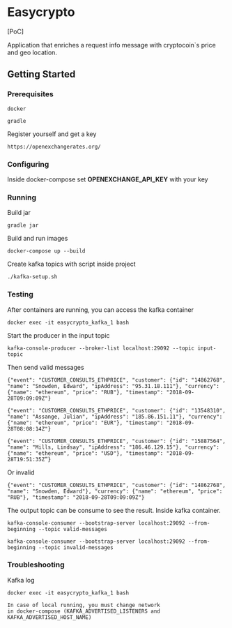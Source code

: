 # Easycrypto

[PoC]

Application that enriches a request info message with cryptocoin`s 
price and geo location.

## Getting Started

### Prerequisites

```
docker
```

```
gradle 
```

Register yourself and get a key
```
https://openexchangerates.org/
```

### Configuring

Inside docker-compose set **OPENEXCHANGE_API_KEY** with your key

### Running

Build jar

```
gradle jar
```

Build and run images

```
docker-compose up --build
```

Create kafka topics with script inside project

```
./kafka-setup.sh
```

### Testing

After containers are running, you can access the kafka container
```
docker exec -it easycrypto_kafka_1 bash
```

Start the producer in the input topic
```
kafka-console-producer --broker-list localhost:29092 --topic input-topic
```

Then send valid messages
```
{"event": "CUSTOMER_CONSULTS_ETHPRICE", "customer": {"id": "14862768", "name": "Snowden, Edward", "ipAddress": "95.31.18.111"}, "currency": {"name": "ethereum", "price": "RUB"}, "timestamp": "2018-09-28T09:09:09Z"}

{"event": "CUSTOMER_CONSULTS_ETHPRICE", "customer": {"id": "13548310", "name": "Assange, Julian", "ipAddress": "185.86.151.11"}, "currency": {"name": "ethereum", "price": "EUR"}, "timestamp": "2018-09-28T08:08:14Z"}

{"event": "CUSTOMER_CONSULTS_ETHPRICE", "customer": {"id": "15887564", "name": "Mills, Lindsay", "ipAddress": "186.46.129.15"}, "currency": {"name": "ethereum", "price": "USD"}, "timestamp": "2018-09-28T19:51:35Z”}
```

Or invalid

```
{"event": "CUSTOMER_CONSULTS_ETHPRICE", "customer": {"id": "14862768", "name": "Snowden, Edward"}, "currency": {"name": "ethereum", "price": "RUB"}, "timestamp": "2018-09-28T09:09:09Z"}
```

The output topic can be consume to see the result.
Inside kafka container.

```
kafka-console-consumer --bootstrap-server localhost:29092 --from-beginning --topic valid-messages
```

```
kafka-console-consumer --bootstrap-server localhost:29092 --from-beginning --topic invalid-messages
```

### Troubleshooting

Kafka log
```
docker exec -it easycrypto_kafka_1 bash
```

```
In case of local running, you must change network
in docker-compose (KAFKA_ADVERTISED_LISTENERS and KAFKA_ADVERTISED_HOST_NAME)
```
